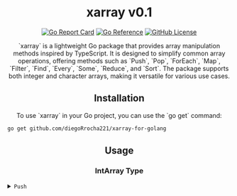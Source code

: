 <h1 align="center">xarray v0.1</h1>

<p align="center">
  <a href="https://goreportcard.com/badge/github.com/diegoRrocha221/xarray-for-golang"><img src="https://goreportcard.com/badge/github.com/diegoRrocha221/xarray-for-golang" alt="Go Report Card"></a>
  <a href="https://pkg.go.dev/github.com/diegoRrocha221/xarray-for-golang"><img src="https://pkg.go.dev/badge/github.com/diegoRrocha221/xarray-for-golang.svg" alt="Go Reference"></a>
  <a href="https://github.com/diegoRrocha221/xarray-for-golang/blob/main/LICENSE"><img src="https://img.shields.io/github/license/diegoRrocha221/xarray-for-golang" alt="GitHub License"></a>
</p>

<p align="center">`xarray` is a lightweight Go package that provides array manipulation methods inspired by TypeScript. It is designed to simplify common array operations, offering methods such as `Push`, `Pop`, `ForEach`, `Map`, `Filter`, `Find`, `Every`, `Some`, `Reduce`, and `Sort`. The package supports both integer and character arrays, making it versatile for various use cases.</p>

<h2 align="center">Installation</h2>

<p align="center">To use `xarray` in your Go project, you can use the `go get` command:</p>

```bash
go get github.com/diegoRrocha221/xarray-for-golang
```
<h2 align="center">Usage</h2>
<h3 align="center">IntArray Type</h3>
<details>
<summary><code>Push</code></summary>

```bash
// Push values to the array
arr.Push(1)
arr.Push(2)
arr.Push(3)
```